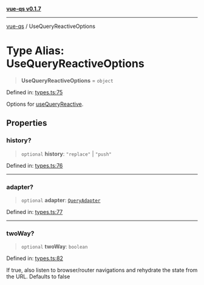 [**vue-qs v0.1.7**](../README.md)

***

[vue-qs](../README.md) / UseQueryReactiveOptions

# Type Alias: UseQueryReactiveOptions

> **UseQueryReactiveOptions** = `object`

Defined in: [types.ts:75](https://github.com/iamsomraj/vue-qs/blob/db1176155e4718a70dabfdac1aacf43d04432436/src/types.ts#L75)

Options for [useQueryReactive](../functions/useQueryReactive.md).

## Properties

### history?

> `optional` **history**: `"replace"` \| `"push"`

Defined in: [types.ts:76](https://github.com/iamsomraj/vue-qs/blob/db1176155e4718a70dabfdac1aacf43d04432436/src/types.ts#L76)

***

### adapter?

> `optional` **adapter**: [`QueryAdapter`](QueryAdapter.md)

Defined in: [types.ts:77](https://github.com/iamsomraj/vue-qs/blob/db1176155e4718a70dabfdac1aacf43d04432436/src/types.ts#L77)

***

### twoWay?

> `optional` **twoWay**: `boolean`

Defined in: [types.ts:82](https://github.com/iamsomraj/vue-qs/blob/db1176155e4718a70dabfdac1aacf43d04432436/src/types.ts#L82)

If true, also listen to browser/router navigations and rehydrate the state from the URL.
Defaults to false
